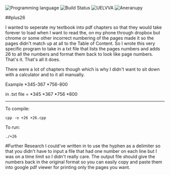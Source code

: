 <!-- using shields.io for status buttons -->
![Programming language](https://img.shields.io/badge/Language-C++-black.svg)
![Build Status](https://img.shields.io/badge/Build-Passing-green.svg)
![UELVVA](https://img.shields.io/badge/Version-v1-blue.svg?style=flat)
![Aneranupy](https://img.shields.io/badge/Aneranupy-Critical-ff69b4.svg?style=flat)

##plus26

I wanted to seperate my textbook into pdf chapters so that they would take forever to load when I want to read the, on my phone through dropbox but chrome or some other incorrect numbering of the pages made it so the pages didn't match up at all to the Table of Content. So I wrote this very specific program to take in a txt file that lists the pages numbers and adds 26 to all the numbers and format them back to look like page numbers. That's it. That's all it does.

There were a lot of chapters though which is why I didn't want to sit down with a calculator and to it all manually.

Example 
	*345-367
	*756-800

in .txt file = 
	*345
	*367
	*756
	*800

---
To compile:

    cpp -o +26 +26.cpp

To run:

    ./+26

#Further Research
I could've written in to use the hyphen as a delimiter so that you didn't have to input a file that had one number on each line but I was on a time limit so I didn't really care. The output file should give the numbers back in the original format so you can easily copy and paste them into google pdf viewer for printing only the pages you want.
